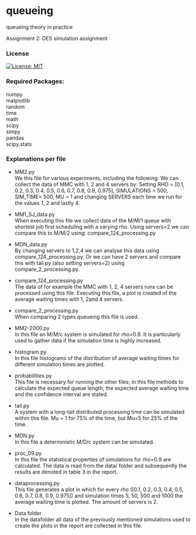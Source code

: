 # queueing
queueing theory in practice


Assignment 2:  DES simulation assignment

### License

[![License: MIT](https://img.shields.io/badge/License-MIT-yellow.svg)](https://opensource.org/licenses/MIT)

### Required Packages:
numpy<br>
matplotlib<br>
random<br>
time<br>
math<br>
scipy<br>
simpy<br>
pandas<br>
scipy.stats<br>


### Explanations per file

- MM2.py<br>
We this file for various experiments, including the following:
We can collect the data of MMC with 1, 2 and 4 servers by:
Setting RHO = [0.1, 0.2, 0.3, 0.4, 0.5, 0.6, 0.7, 0.8, 0.9, 0.975], SIMULATIONS = 500, SIM_TIME= 500, MU = 1 and changing SERVERS each time we run for the values 1, 2 and lastly 4.<br>


- MM1_SJ_data.py<br> 
When executing this file we collect data of the M/M/1 queue with shortest job first scheduling with a varying rho. Using servers=2 we can compare this to M/M/2 using:  compare_124_processing.py 

- MDN_data.py<br> 
By changing servers to 1,2,4 we can analyse this data using compare_124_processing.py. Or we can have 2 servers and compare this with tail.py (also setting servers=2) using compare_2_processing.py.

- compare_124_processing.py<br>
The data of for example the MMC with 1, 2, 4 servers runs can be processed using this file. Executing this file, a plot is created of the average waiting times with 1, 2and 4 servers. 

- compare_2_processing.py<br> 
When comparing 2 types queueing this file is used. 

- MM2-2000.py<br> 
In this file an M/M/c system is simulated for rho=0.9. It is particularly used to gather data if the simulation time is highly increased.

- histogram.py<br> 
In this file histograms of the distribution of average waiting times for different simulation times are plotted.

- probabilities.py<br> 
This file is necessary for running the other files; in this file methods to calculate the expected queue length, the expected average waiting time and the confidence interval are stated.

- tail.py<br> 
A system with a long-tail distributed processing time can be simulated within this file. Mu = 1 for 75% of the time, but Mu=5 for 25% of the time.

- MDN.py<br> 
In this file a deterministic M/D/c system can be simulated.

- proc_09.py<br> 
In this file the statistical properties of simulations for rho=0.9 are calculated. The data is read from the data/ folder and subsequently the results are denoted in table 3 in the report.

- dataprocessing.py<br> 
This file generates a plot in which for every rho ([0.1, 0.2, 0.3, 0.4, 0.5, 0.6, 0.7, 0.8, 0.9, 0.975]) and simulation times 5, 50, 500 and 1000 the average waiting time is plotted. The amount of servers is 2.

- Data folder<br>
In the datafolder all data of the previously mentioned simulations used to create the plots in the report are collected in this file. 
